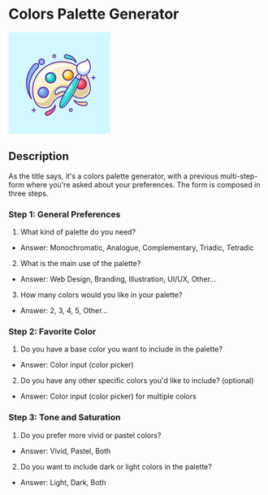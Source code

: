 # Colors Palette Generator

<img src="./src/assets/icon-palette.jpeg" alt="image-icon-palette" width="auto" height="200">

## Description

As the title says, it's a colors palette generator, with a previous multi-step-form where you're asked about your preferences. The form is composed in three steps.

### Step 1: General Preferences

1. What kind of palette do you need?

- Answer: Monochromatic, Analogue, Complementary, Triadic, Tetradic

2. What is the main use of the palette?

- Answer: Web Design, Branding, Illustration, UI/UX, Other...

3. How many colors would you like in your palette?

- Answer: 2, 3, 4, 5, Other...

### Step 2: Favorite Color

1. Do you have a base color you want to include in the palette?

- Answer: Color input (color picker)

2. Do you have any other specific colors you'd like to include? (optional)

- Answer: Color input (color picker) for multiple colors

### Step 3: Tone and Saturation

1. Do you prefer more vivid or pastel colors?

- Answer: Vivid, Pastel, Both

2. Do you want to include dark or light colors in the palette?

- Answer: Light, Dark, Both

